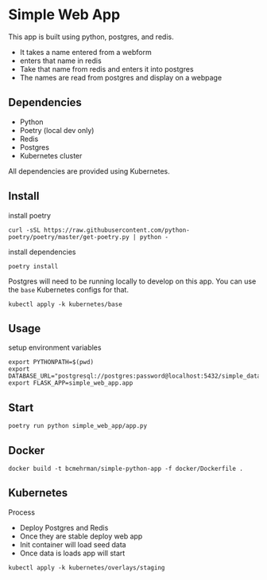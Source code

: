 # Simple Web App

This app is built using python, postgres, and redis. 
 * It takes a name entered from a webform
 * enters that name in redis
 * Take that name from redis and enters it into postgres
 * The names are read from postgres and display on a webpage


## Dependencies

* Python
* Poetry (local dev only)
* Redis
* Postgres
* Kubernetes cluster

All dependencies are provided using Kubernetes. 

## Install

install poetry

```
curl -sSL https://raw.githubusercontent.com/python-poetry/poetry/master/get-poetry.py | python -
```

install dependencies

```
poetry install
```

Postgres will need to be running locally to develop on this app. You can use the `base` Kubernetes configs for that.

```
kubectl apply -k kubernetes/base
```

## Usage

setup environment variables

```
export PYTHONPATH=$(pwd) 
export DATABASE_URL="postgresql://postgres:password@localhost:5432/simple_database"
export FLASK_APP=simple_web_app.app
```

## Start

```
poetry run python simple_web_app/app.py
```

## Docker

```
docker build -t bcmehrman/simple-python-app -f docker/Dockerfile .
```

## Kubernetes

Process
* Deploy Postgres and Redis
* Once they are stable deploy web app
 * Init container will load seed data
 * Once data is loads app will start  

 ```
 kubectl apply -k kubernetes/overlays/staging
 ```